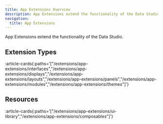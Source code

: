 ```yaml
---
title: App Extensions Overview
description: App Extensions extend the functionality of the Data Studio.
navigation:
  title: App Extensions
---
```


App Extensions extend the functionality of the Data Studio.

## Extension Types
:article-cards{:paths='["/extensions/app-extensions/interfaces","/extensions/app-extensions/displays","/extensions/app-extensions/layouts","/extensions/app-extensions/panels","/extensions/app-extensions/modules","/extensions/app-extensions/themes"]'}

## Resources
:article-cards{:paths='["/extensions/app-extensions/ui-library","/extensions/app-extensions/composables"]'}
